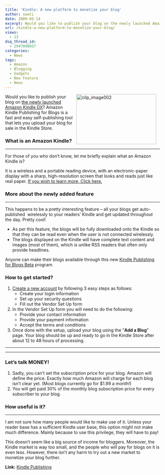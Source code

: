 ```yaml
---
title: 'Kindle: A new platform to monetize your blog'
author: swati
date: 2009-05-14
excerpt: Would you like to publish your blog on the newly launched Amazon Kindle DX? Amazon Kindle Publishing for Blogs is a fast and easy self-publishing tool that lets you upload your blog for sale in the Kindle Store.
url: /kindle-a-new-platform-to-monetize-your-blog/
views:
  - 13
dsq_thread_id:
  - 2947098057
categories:
  - News
tags:
  - Amazon
  - Blogging
  - Gadgets
  - New Feature
  - News
---
```

<img class="wp-image-53037" src="http://cdn.devilsworkshop.org/files/2009/05/clip-image00238.jpg" border="0" alt="clip_image002" hspace="12" width="260" height="163" align="right" />Would you like to publish your blog on [the newly launched Amazon Kindle DX][1]? Amazon Kindle Publishing for Blogs is a fast and easy self-publishing tool that lets you upload your blog for sale in the Kindle Store.

### What is an Amazon Kindle?

****

For those of you who don’t know, let me briefly explain what an Amazon Kindle is?

It is a wireless and a portable reading device, with an electronic-paper display with a sharp, high-resolution screen that looks and reads just like real paper. [If you wish to learn more, Click here.][2]

### More about the newly added feature

****

This happens to be a pretty interesting feature – all your blogs get auto-published  wirelessly to your readers&#8217; Kindle and get updated throughout the day. Pretty cool!

  * As per this feature, the blogs will be fully downloaded onto the Kindle so that they can be read even when the user is not connected wirelessly.
  * The blogs displayed on the Kindle will have complete text content and images (most of them), which is unlike RSS readers that often only provide headlines.

Anyone can make their blogs available through this new <a href="http://kindlepublishing.amazon.com" onclick="_gaq.push(['_trackEvent', 'outbound-article', 'http://kindlepublishing.amazon.com', 'Kindle Publishing for Blogs Beta']);" >Kindle Publishing for Blogs Beta</a> program.

### How to get started?

  1. <a href="https://kindlepublishing.amazon.com/gp/vendor/registration" onclick="_gaq.push(['_trackEvent', 'outbound-article', 'https://kindlepublishing.amazon.com/gp/vendor/registration', 'Create a new account']);" >Create a new account</a> by following 3 easy steps as follows: 
      * Create your login information
      * Set up your security questions
      * Fill out the Vendor Set Up form
  2. In the Vendor Set Up form you will need to do the following: 
      * Provide your contact information
      * Provide your payment information
      * Accept the terms and conditions
  3. Once done with the setup, upload your blog using the “**Add a Blog**” page. Your blog should be up and ready to go in the Kindle Store after about 12 to 48 hours of processing.

****

****

### Let’s talk MONEY!

  1. Sadly, you can’t set the subscription price for your blog. Amazon will define the price. Exactly how much Amazon will charge for each blog isn’t clear yet. (Most blogs currently go for $1.99 a month!)
  2. You will get paid 30% of the monthly blog subscription price for every subscriber to your blog.

### How useful is it?

****

I am not sure how many people would like to make use of it. Unless your reader base has a sufficient Kindle user base, this option might not make much difference. Mainly because to use this privilege, they will have to pay!

This doesn’t seem like a big source of income for bloggers. Moreover, the Kindle market is way too small, and the people who will pay for blogs on it is even less. However, there isn’t any harm to try out a new market to monetize your blog further.

**Link:** <a href="https://kindlepublishing.amazon.com/gp/vendor/sign-in/187-3301904-5351956" onclick="_gaq.push(['_trackEvent', 'outbound-article', 'https://kindlepublishing.amazon.com/gp/vendor/sign-in/187-3301904-5351956', 'Kindle Publishing']);" >Kindle Publishing</a>

 [1]: http://devilsworkshop.org/amazons-kindle-dx-launched/
 [2]: http://devilsworkshop.org/amazon-to-launch-bigger-better-kindles/
